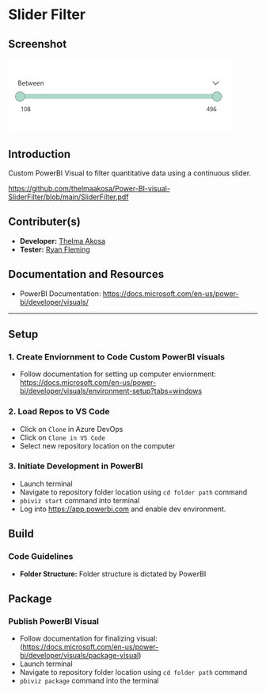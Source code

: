 # Slider Filter 

## Screenshot
<p align="left">
  <img src="assets/Example.png" width="450" title="Slider Filter Screenshot">
</p>

## Introduction 
Custom PowerBI Visual to filter quantitative data using a continuous slider. 

https://github.com/thelmaakosa/Power-BI-visual-SliderFilter/blob/main/SliderFilter.pdf

## Contributer(s)
- **Developer:** [Thelma Akosa](mailto:thelmaakosa107@gmail.com)
- **Tester:** [Ryan Fleming](mailto:thelmaakosa107@gmail.com)

## Documentation and Resources
- PowerBI Documentation: https://docs.microsoft.com/en-us/power-bi/developer/visuals/

-----

## Setup
### 1. Create Enviornment to Code Custom PowerBI visuals

- Follow documentation for setting up computer enviornment: https://docs.microsoft.com/en-us/power-bi/developer/visuals/environment-setup?tabs=windows

### 2. Load Repos to VS Code
    
- Click on `Clone` in Azure DevOps
- Click on `Clone in VS Code`
- Select new repository location on the computer

### 3. Initiate Development in PowerBI

- Launch terminal 
- Navigate to repository folder location using `cd folder path` command 
- `pbiviz start` command into terminal
- Log into https://app.powerbi.com and enable dev environment.

## Build

### Code Guidelines
- **Folder Structure:** Folder structure is dictated by PowerBI 

## Package

### Publish PowerBI Visual 
- Follow documentation for finalizing visual: (https://docs.microsoft.com/en-us/power-bi/developer/visuals/package-visual)
- Launch terminal 
- Navigate to repository folder location using `cd folder path` command 
- `pbiviz package` command into the terminal 
